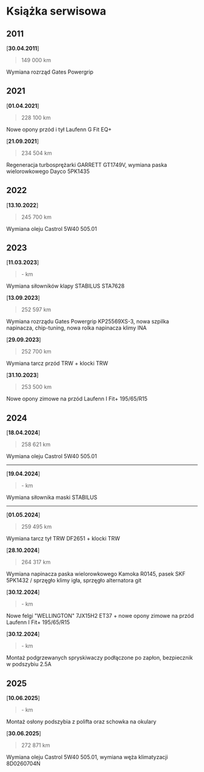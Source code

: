 # Książka serwisowa

## 2011
[**30.04.2011**]
> 149 000 km

Wymiana rozrząd Gates Powergrip

## 2021
[**01.04.2021**]
> 228 100 km

Nowe opony przód i tył Laufenn G Fit EQ+

[**21.09.2021**]
> 234 504 km

Regeneracja turbosprężarki GARRETT GT1749V, wymiana paska wielorowkowego Dayco 5PK1435

## 2022
[**13.10.2022**]
> 245 700 km

Wymiana oleju Castrol 5W40 505.01

## 2023

[**11.03.2023**]
> \- km

Wymiana siłowników klapy STABILUS STA7628

[**13.09.2023**]
> 252 597 km

Wymiana rozrządu Gates Powergrip KP25569XS-3, nowa szpilka napinacza, chip-tuning, nowa rolka napinacza klimy INA

[**29.09.2023**]
> 252 700 km

Wymiana tarcz przód TRW + klocki TRW

[**31.10.2023**]
> 253 500 km

Nowe opony zimowe na przód Laufenn I Fit+ 195/65/R15

## 2024

[**18.04.2024**]
> 258 621 km

Wymiana oleju Castrol 5W40 505.01

---

[**19.04.2024**]
> \- km

Wymiana siłownika maski STABILUS

---

[**01.05.2024**]
> 259 495 km

Wymiana tarcz tył TRW DF2651 + klocki TRW

[**28.10.2024**]
> 264 317 km

Wymiana napinacza paska wielorowkowego Kamoka R0145, pasek SKF 5PK1432 / sprzęgło klimy igła, sprzęgło alternatora git

[**30.12.2024**]
> \- km

Nowe felgi "WELLINGTON" 7JX15H2 ET37 + nowe opony zimowe na przód Laufenn I Fit+ 195/65/R15

[**30.12.2024**]
> \- km

Montaż podgrzewanych spryskiwaczy podłączone po zapłon, bezpiecznik w podszybiu 2.5A

## 2025

[**10.06.2025**]
> \- km

Montaż osłony podszybia z polifta oraz schowka na okulary

[**30.06.2025**]
> 272 871 km

Wymiana oleju Castrol 5W40 505.01, wymiana węża klimatyzacji 8D0260704N

